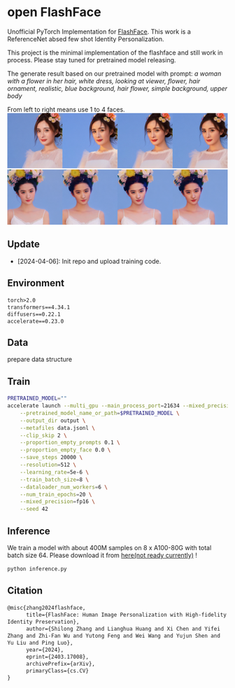 # open FlashFace
Unofficial PyTorch Implementation for [FlashFace](https://arxiv.org/abs/2403.17008). This work is a ReferenceNet absed few shot Identity Personalization.

This project is the minimal implementation of the flashface and still work in process. Please stay tuned for pretrained model releasing.

The generate result based on our pretrained model with prompt: *a woman with a flower in her hair, white dress, looking at viewer, flower, hair ornament, realistic, blue background, hair flower, simple background, upper body*

From left to right means use 1 to 4 faces.
![yangmi_4faces](asset/result_yangmi.png)
![liuyifei_4faces](asset/result_liuyifei.png)

## Update
- [2024-04-06]: Init repo and upload training code.

## Environment
```
torch>2.0
transformers==4.34.1
diffusers==0.22.1
accelerate==0.23.0
```

## Data
prepare data structure

## Train
```bash
PRETRAINED_MODEL=""
accelerate launch --multi_gpu --main_process_port=21634 --mixed_precision=fp16 train.py \
    --pretrained_model_name_or_path=$PRETRAINED_MODEL \
    --output_dir output \
    --metafiles data.jsonl \
    --clip_skip 2 \
    --proportion_empty_prompts 0.1 \
    --proportion_empty_face 0.0 \
    --save_steps 20000 \
    --resolution=512 \
    --learning_rate=5e-6 \
    --train_batch_size=8 \
    --dataloader_num_workers=6 \
    --num_train_epochs=20 \
    --mixed_precision=fp16 \
    --seed 42
```

## Inference
We train a model with about 400M samples on 8 x A100-80G with total batch size 64. Please download it from [here(not ready currently)]() !
```bash
python inference.py
```

## Citation
```
@misc{zhang2024flashface,
      title={FlashFace: Human Image Personalization with High-fidelity Identity Preservation}, 
      author={Shilong Zhang and Lianghua Huang and Xi Chen and Yifei Zhang and Zhi-Fan Wu and Yutong Feng and Wei Wang and Yujun Shen and Yu Liu and Ping Luo},
      year={2024},
      eprint={2403.17008},
      archivePrefix={arXiv},
      primaryClass={cs.CV}
}
```
